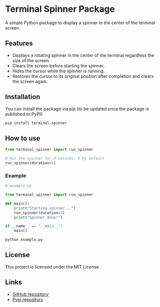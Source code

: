 # Terminal Spinner Package

A simple Python package to display a spinner in the center of the terminal screen.

## Features

- Displays a rotating spinner in the center of the terminal regardless the size of the screen.
- Clears the screen before starting the spinner.
- Hides the cursor while the spinner is running.
- Restores the cursor to its original position after completion and clears the screen again.

## Installation

You can install the package via pip (to be updated once the package is published to PyPI):

```sh
pip install terminal-spinner
```

## How to use

```python
from terminal_spinner import run_spinner

# Run the spinner for X seconds, 5 by default
run_spinner(duration=5)
```

### Example

```python
# example.py

from terminal_spinner import run_spinner

def main():
    print("Starting spinner...")
    run_spinner(duration=3)
    print("Spinner done!")

if __name__ == "__main__":
    main()
```

```sh
python example.py
```

## License

This project is licensed under the MIT License

## Links

- [GitHub repository](https://github.com/ASanchz85/spinner_shell_python)
- [Pypi repository](https://pypi.org/project/terminal-spinner/)
